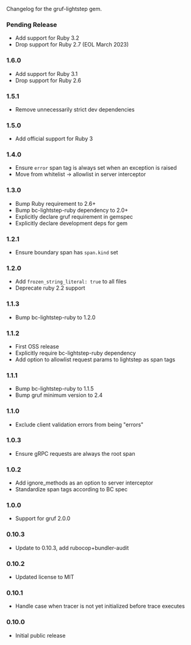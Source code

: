 Changelog for the gruf-lightstep gem.

### Pending Release

- Add support for Ruby 3.2
- Drop support for Ruby 2.7 (EOL March 2023)

### 1.6.0

- Add support for Ruby 3.1
- Drop support for Ruby 2.6

### 1.5.1

- Remove unnecessarily strict dev dependencies

### 1.5.0

- Add official support for Ruby 3 

### 1.4.0

- Ensure `error` span tag is always set when an exception is raised 
- Move from whitelist -> allowlist in server interceptor

### 1.3.0

- Bump Ruby requirement to 2.6+
- Bump bc-lightstep-ruby dependency to 2.0+
- Explicitly declare gruf requirement in gemspec
- Explicitly declare development deps for gem

###  1.2.1

- Ensure boundary span has `span.kind` set

### 1.2.0

- Add `frozen_string_literal: true` to all files
- Deprecate ruby 2.2 support

### 1.1.3

- Bump bc-lightstep-ruby to 1.2.0

### 1.1.2

- First OSS release
- Explicitly require bc-lightstep-ruby dependency
- Add option to allowlist request params to lightstep as span tags

### 1.1.1

- Bump bc-lightstep-ruby to 1.1.5
- Bump gruf minimum version to 2.4

### 1.1.0

- Exclude client validation errors from being "errors"

### 1.0.3

- Ensure gRPC requests are always the root span

### 1.0.2

- Add ignore_methods as an option to server interceptor
- Standardize span tags according to BC spec

### 1.0.0

- Support for gruf 2.0.0

### 0.10.3

- Update to 0.10.3, add rubocop+bundler-audit

### 0.10.2

- Updated license to MIT

### 0.10.1

- Handle case when tracer is not yet initialized before trace executes

### 0.10.0

- Initial public release
